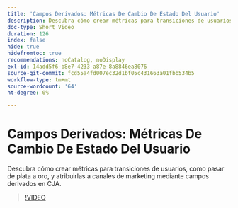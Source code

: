 ```yaml
---
title: 'Campos Derivados: Métricas De Cambio De Estado Del Usuario'
description: Descubra cómo crear métricas para transiciones de usuarios, como pasar de plata a oro, y atribuirlas a canales de marketing mediante campos derivados en CJA.
doc-type: Short Video
duration: 126
index: false
hide: true
hidefromtoc: true
recommendations: noCatalog, noDisplay
exl-id: 14add5f6-b8e7-4233-a87e-8a8846ea8076
source-git-commit: fcd55a4fd007ec32d1bf05c431663a01fbb534b5
workflow-type: tm+mt
source-wordcount: '64'
ht-degree: 0%

---
```


# Campos Derivados: Métricas De Cambio De Estado Del Usuario

Descubra cómo crear métricas para transiciones de usuarios, como pasar de plata a oro, y atribuirlas a canales de marketing mediante campos derivados en CJA.

<!-- 85_S103_3442450_125_derived-fields-user-state-change-metrics -->
>[!VIDEO](https://video.tv.adobe.com/v/3460032/?learn=on&enablevpops=true&captions=spa)
